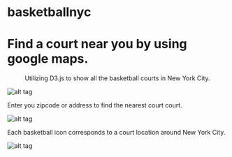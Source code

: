 basketballnyc
=============

<h1>Find a court near you by using google maps.</h1>
<center>Utilizing D3.js to show all the basketball courts in New York City.</center>

![alt tag](http://i.imgur.com/8M1nrmd.png)

Enter you zipcode or address to find the nearest court court.

![alt tag](http://i.imgur.com/IPHyEem.png)

 Each basketball icon corresponds to a court location around New York City.

![alt tag](http://i.imgur.com/i3s8zI9.png)


